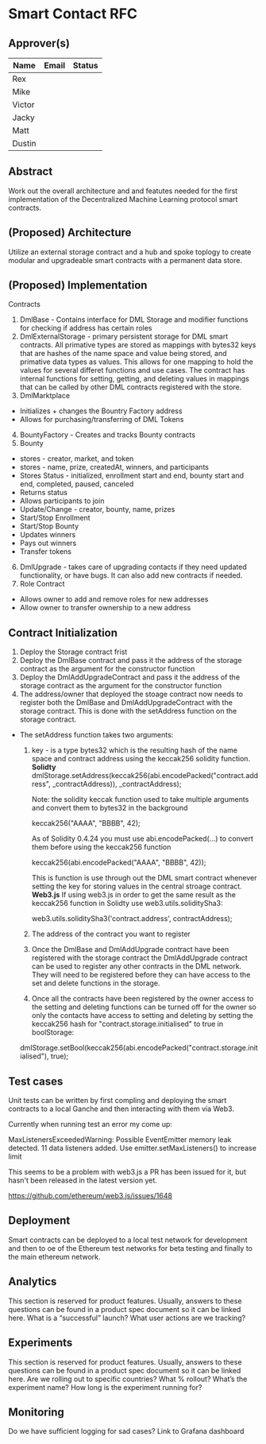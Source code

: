 # Smart Contact RFC

## Approver(s)

Name | Email | Status
--- | --- | ---
Rex | |
Mike | |
Victor | |
Jacky | |
Matt | |
Dustin | |

## Abstract
Work out the overall architecture and and featutes needed for the first implementation of the Decentralized Machine Learning protocol smart contracts.

## (Proposed) Architecture
Utilize an external storage contract and a hub and spoke toplogy to create modular and upgradeable smart contracts with a permanent data store.

## (Proposed) Implementation
Contracts
1) DmlBase - Contains interface for DML Storage and modifier functions for checking if address has certain roles
2) DmlExternalStorage - primary persistent storage for DML smart contracts.  All primative types are stored as mappings with bytes32 keys that are hashes of the name space and value being stored, and primative data types as values. This allows for one mapping to hold the values for several differet functions and use cases.  The contract has internal functions for setting, getting, and deleting values in mappings that can be called by other DML contracts registered with the store.
3) DmlMarktplace
- Initializes + changes the Bountry Factory address
- Allows for purchasing/transferring of DML Tokens
4) BountyFactory - Creates and tracks Bounty contracts
5) Bounty
- stores - creator, market, and token
- stores - name, prize, createdAt, winners, and participants
- Stores Status - initialized, enrollment start and end, bounty start and end, completed, paused, canceled
- Returns status
- Allows participants to join
- Update/Change - creator, bounty, name, prizes
- Start/Stop Enrollment
- Start/Stop Bounty
- Updates winners
- Pays out winners
- Transfer tokens
6) DmlUpgrade - takes care of upgrading contacts if they need updated functionality, or have bugs. It can also add new contracts if needed.
7) Role Contract
- Allows owner to add and remove roles for new addresses
- Allow owner to transfer ownership to a new address


## Contract Initialization
1) Deploy the Storage contract frist
2) Deploy the DmlBase contract and pass it the address of the storage contract as the argument for the constructor function
3) Deploy the DmlAddUpgradeContract and pass it the address of the storage contract as the argument for the constructor function
4) The address/owner that deployed the stoage contract now needs to register both the DmlBase and DmlAddUpgradeContract with the storage contract.  This is done with the setAddress function on the storage contract.
- The setAddress function takes two arguments:
    1) key - is a type bytes32 which is the resulting hash of the name space and contract address using the keccak256 solidity function.
    **Solidty**
       dmlStorage.setAddress(keccak256(abi.encodePacked("contract.address", _contractAddress)), _contractAddress);

       Note: the solidity keccak function used to take multiple arguments and convert them to bytes32 in the background

       keccak256("AAAA", "BBBB", 42);

       As of Solidity 0.4.24 you must use abi.encodePacked(...) to convert them before using the keccak256 function

       keccak256(abi.encodePacked("AAAA", "BBBB", 42));

       This is function is use through out the DML smart contract whenever setting the key for storing values in the central stroage
       contract.
        **Web3.js**
       If using web3.js in order to get the same result as the keccak256 function in Solidty use web3.utils.soliditySha3:

       web3.utils.soliditySha3('contract.address', contractAddress);
     2) The address of the contract you want to register
  5) Once the DmlBase and DmlAddUpgrade contract have been registered with the storage contract the DmlAddUpgrade contract can be used to
  register any other contracts in the DML network. They will need to be registered before they can have access to the set and delete
  functions in the storage.
  6) Once all the contracts have been registered by the owner access to the setting and deleting functions can be turned off for the owner
  so only the contacts have access to setting and deleting by setting the keccak256 hash for "contract.storage.initialised" to true in
  boolStorage:
  
  dmlStorage.setBool(keccak256(abi.encodePacked("contract.storage.initialised"), true);
  

## Test cases
Unit tests can be written by first compling and deploying the smart contracts to a local Ganche and then interacting with them via Web3.

Currently when running test an error my come up:

MaxListenersExceededWarning: Possible EventEmitter memory leak detected. 11 data listeners added. Use emitter.setMaxListeners() to increase limit

This seems to be a problem with web3.js a PR has been issued for it, but hasn't been released in the latest version yet.

https://github.com/ethereum/web3.js/issues/1648

## Deployment
Smart contracts can be deployed to a local test network for development and then to oe of the Ethereum test networks for beta testing and finally to the main ethereum network.

## Analytics
This section is reserved for product features.  Usually, answers to these questions can be found in a product spec document so it can be linked here.
What is a “successful” launch? 
What user actions are we tracking?

## Experiments
This section is reserved for product features.  Usually, answers to these questions can be found in a product spec document so it can be linked here.
Are we rolling out to specific countries? What % rollout?
What’s the experiment name?
How long is the experiment running for?

## Monitoring
Do we have sufficient logging for sad cases?
Link to Grafana dashboard
